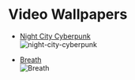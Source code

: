 # Video Wallpapers  

- [Night City Cyberpunk](https://www.deviantart.com/rocksdanister/art/Night-City-Cyberpunk-840875135)  
![night-city-cyberpunk](https://images-wixmp-ed30a86b8c4ca887773594c2.wixmp.com/i/8148075f-b6da-4dc9-a294-8db39dcfd067/ddwmven-4ddf9add-773b-4abe-bbee-a0abd85b05e6.jpg/v1/fill/w_464,h_250,q_70,strp/night_city_cyberpunk_by_rocksdanister_ddwmven-250t.jpg)   

- [Breath](https://www.deviantart.com/rocksdanister/art/Breath-827566499)   
![Breath](https://images-wixmp-ed30a86b8c4ca887773594c2.wixmp.com/i/8148075f-b6da-4dc9-a294-8db39dcfd067/ddopmeb-20ba9a93-55c6-4d52-ac59-4bf469f3b665.jpg/v1/fill/w_444,h_250,q_70,strp/breath_by_rocksdanister_ddopmeb-250t.jpg)